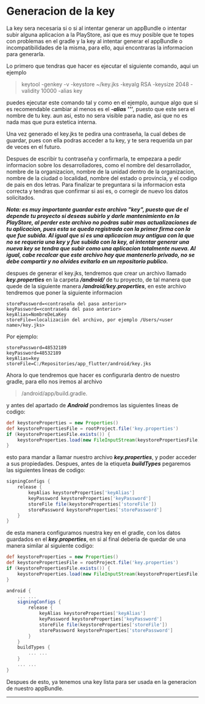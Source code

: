 # Generacion de la key

La key sera necesaria si o si al intentar generar un appBundle o intentar subir alguna aplicacion a la PlayStore, asi que es muy posible que te topes con problemas en el gradle y la key al intentar generar el appBundle o incompatibilidades de la misma, para ello, aqui encontraras la informacion para generarla.

Lo primero que tendras que hacer es ejecutar el siguiente comando, aqui un ejemplo

> keytool -genkey -v -keystore ~/key.jks -keyalg RSA -keysize 2048 -validity 10000 -alias key

puedes ejecutar este comando tal y como en el ejemplo, aunque algo que si es recomendable cambiar al menos es el **_-alias '''_**, puesto que este sera el nombre de tu key. aun asi, esto no sera visible para nadie, asi que no es nada mas que pura estetica interna.

Una vez generado el key.jks te pedira una contraseña, la cual debes de guardar, pues con ella podras acceder a tu key, y te sera requerida un par de veces en el futuro.

Despues de escribir tu contraseña y confirmarla, te empezara a pedir informacion sobre los desarrolladores, como el nombre del desarrollador, nombre de la organizacion, nombre de la unidad dentro de la organizacion, nombre de la ciudad o localidad, nombre del estado o provincia, y el codigo de pais en dos letras. Para finalizar te preguntara si la informacion esta correcta y tendras que confirmar si asi es, o corregir de nuevo los datos solicitados.

**_Nota: es muy importante guardar este archivo "key", puesto que de el depende tu proyecto si deseas subirlo y darle mantenimiento en la PlayStore, al perder este archivo no podras subir mas actualizaciones de tu aplicacion, pues esta se queda registrada con la primer firma con la que fue subida. Al igual que si es una aplicacion muy antigua con la que no se requeria una key y fue subida con la key, al intentar generar una nueva key se tendra que subir como una aplicacion totalmente nueva. Al igual, cabe recalcar que este archivo hay que mantenerlo privado, no se debe compartir y no olvides evitarlo en un repositorio publico._**

despues de generar el key.jks, tendremos que crear un archivo llamado **_key.properties_** en la carpeta **_/android/_** de tu proyecto, de tal manera que quede de la siguiente manera **_/android/key.properties_**, en este archivo tendremos que poner la siguiente informacion

```properties
storePassword=<contraseña del paso anterior>
keyPassword=<contraseña del paso anterior>
keyAlias=NombreDeLaKey
storeFile=<localización del archivo, por ejemplo /Users/<user name>/key.jks>
```

Por ejemplo:

```properties
storePassword=48532189
keyPassword=48532189
keyAlias=key
storeFile=C:/Repositories/app_flutter/android/key.jks
```

Ahora lo que tendremos que hacer es configurarla dentro de nuestro gradle, para ello nos iremos al archivo

> /android/app/build.gradle.

y antes del apartado de **_Android_** pondremos las siguientes lineas de codigo:

```gradle
def keystoreProperties = new Properties()
def keystorePropertiesFile = rootProject.file('key.properties')
if (keystorePropertiesFile.exists()) {
    keystoreProperties.load(new FileInputStream(keystorePropertiesFile))
}
```

esto para mandar a llamar nuestro archivo **_key.properties_**, y poder acceder a sus propiedades. Despues, antes de la etiqueta **_buildTypes_** pegaremos las siguientes lineas de codigo:

```gradle
signingConfigs {
    release {
        keyAlias keystoreProperties['keyAlias']
        keyPassword keystoreProperties['keyPassword']
        storeFile file(keystoreProperties['storeFile'])
        storePassword keystoreProperties['storePassword']
    }
}
```

de esta manera configuramos nuestra key en el gradle, con los datos guardados en el **_key.properties_**, en si al final deberia de quedar de una manera similar al siguiente codigo:

```gradle
def keystoreProperties = new Properties()
def keystorePropertiesFile = rootProject.file('key.properties')
if (keystorePropertiesFile.exists()) {
    keystoreProperties.load(new FileInputStream(keystorePropertiesFile))
}

android {
    ... ...
    signingConfigs {
        release {
            keyAlias keystoreProperties['keyAlias']
            keyPassword keystoreProperties['keyPassword']
            storeFile file(keystoreProperties['storeFile'])
            storePassword keystoreProperties['storePassword']
        }
    }
    buildTypes {
        ... ...
    }
    ... ...
}
```

Despues de esto, ya tenemos una key lista para ser usada en la generacion de nuestro appBundle.

---